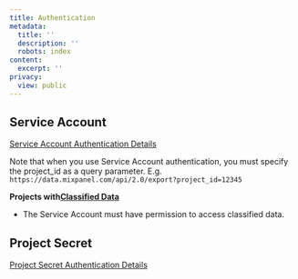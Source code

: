 ```yaml
---
title: Authentication
metadata:
  title: ''
  description: ''
  robots: index
content:
  excerpt: ''
privacy:
  view: public
---
```

## Service Account

[Service Account Authentication Details](ref:service-accounts)

Note that when you use Service Account authentication, you must specify the project\_id as a query parameter. E.g. `https://data.mixpanel.com/api/2.0/export?project_id=12345`

**Projects with[Classified Data](https://docs.mixpanel.com/docs/admin/data-governance/data-views-data-classification#data-classification)**

* The Service Account must have permission to access classified data.

## Project Secret

[Project Secret Authentication Details](ref:project-secret)
